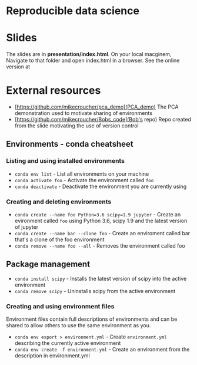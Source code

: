 # Reproducible data science

# Slides

The slides are in **presentation/index.html**. On your local macginem, Navigate to that folder and open index.html in a browser.  See the online version at 

# External resources

* [https://github.com/mikecroucher/pca_demo](PCA_demo) The PCA demonstration used to motivate sharing of environments
* [https://github.com/mikecroucher/Bobs_code](Bob's repo) Repo created from the slide motivating the use of version control

## Environments - conda cheatsheet

### Listing and using installed environments

* `conda env list` - List all environments on your machine
* `conda activate foo` - Activate the environment called `foo`
* `conda deactivate` - Deactivate the environment you are currently using

### Creating and deleting environments

* `conda create --name foo Python=3.6 scipy=1.9 jupyter` - Create an evironment called `foo` using Python 3.6, scipy 1.9 and the latest version of jupyter 
* `conda create --name bar --clone foo` - Create an enviroment called bar that's a clone of the foo environment
* `conda remove --name foo --all` - Removes the environment called foo

## Package management

* `conda install scipy` - Installs the latest version of scipy into the active environment
* `conda remove scipy` - Uninstalls scipy from the active environment

### Creating and using environment files

Environment files contain full descriptions of environments and can be shared to allow others to use the same environment as you.

* `conda env export > environment.yml` - Create `environment.yml` describing the currently active environment
* `conda env create -f environment.yml` - Create an environment from the description in environment.yml
